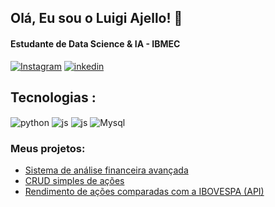 
## Olá, Eu sou o Luigi Ajello! 👋 
#### Estudante de Data Science & IA - IBMEC


[![Instagram](https://img.shields.io/badge/Instagram-E4405F?style=for-the-badge&logo=instagram&logoColor=white)](https://www.instagram.com/_.luigi05/?next=%2F&hl=pt-br)
[![inkedin](https://img.shields.io/badge/LinkedIn-0077B5?style=for-the-badge&logo=linkedin&logoColor=white)](https://www.linkedin.com/in/luigi-pedroso-ajello-346934278/)


## Tecnologias :
<div style="display: inline_block">
  <img align="center" alt="python" src="https://img.shields.io/badge/Python-3776AB?style=for-the-badge&logo=python&logoColor=white" />
  <img align="center" alt="js" src="https://img.shields.io/badge/GIT-E44C30?style=for-the-badge&logo=git&logoColor=white" />
  <img align="center" alt="js" src=![NumPy](https://img.shields.io/badge/numpy-%23013243.svg?style=for-the-badge&logo=numpy&logoColor=white) />
 <img align="center" alt="Mysql" src="https://img.shields.io/badge/MySQL-00000F?style=for-the-badge&logo=mysql&logoColor=white" />


 ### Meus projetos:
- [Sistema de análise financeira avançada](https://github.com/LuigiAjello/DashboardcomStreamlitAP2)<br/>
- [CRUD simples de ações](https://github.com/LuigiAjello/CRUDACOES)<br/>
- [Rendimento de ações comparadas com a IBOVESPA (API)](https://github.com/LuigiAjello/RendimentoAcoes)<br/>
